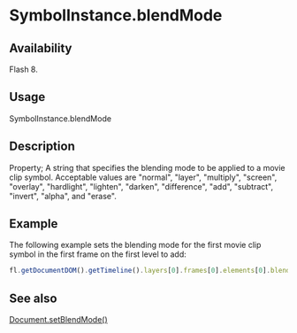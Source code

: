 # SymbolInstance.blendMode

## Availability

Flash 8.

## Usage

SymbolInstance.blendMode

## Description

Property; A string that specifies the blending mode to be applied to a movie clip symbol. Acceptable values are "normal", "layer", "multiply", "screen", "overlay", "hardlight", "lighten", "darken", "difference", "add", "subtract", "invert", "alpha", and "erase".

## Example

The following example sets the blending mode for the first movie clip symbol in the first frame on the first level to add:

```javascript
fl.getDocumentDOM().getTimeline().layers[0].frames[0].elements[0].blendMode = "add";
```

## See also

[Document.setBlendMode()](../Document_object/Document460.md)
